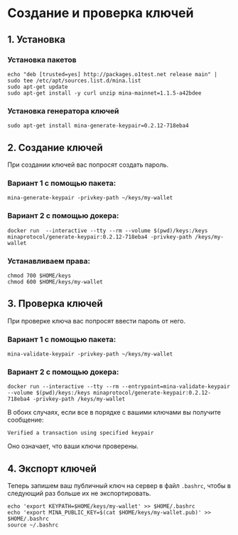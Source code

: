 # Создание и проверка ключей

## 1. Установка

### Установка пакетов

```text
echo "deb [trusted=yes] http://packages.o1test.net release main" | sudo tee /etc/apt/sources.list.d/mina.list
sudo apt-get update
sudo apt-get install -y curl unzip mina-mainnet=1.1.5-a42bdee
```

### Установка генератора ключей

```text
sudo apt-get install mina-generate-keypair=0.2.12-718eba4
```

## 2. Создание ключей

При создании ключей вас попросят создать пароль.

### Вариант 1 с помощью пакета:

```text
mina-generate-keypair -privkey-path ~/keys/my-wallet
```

### Вариант 2 с помощью докера:

```text
docker run  --interactive --tty --rm --volume $(pwd)/keys:/keys minaprotocol/generate-keypair:0.2.12-718eba4 -privkey-path /keys/my-wallet
```

### Устанавливаем права:

```text
chmod 700 $HOME/keys
chmod 600 $HOME/keys/my-wallet
```

## 3. Проверка ключей

При проверке ключа вас попросят ввести пароль от него.

### Вариант 1 с помощью пакета:

```text
mina-validate-keypair -privkey-path ~/keys/my-wallet
```

### Вариант 2 с помощью докера:

```text
docker run --interactive --tty --rm --entrypoint=mina-validate-keypair --volume $(pwd)/keys:/keys minaprotocol/generate-keypair:0.2.12-718eba4 -privkey-path /keys/my-wallet
```

В обоих случаях, если все в порядке с вашими ключами вы получите сообщение:

```text
Verified a transaction using specified keypair
```

Оно означает, что ваши ключи проверены.

## 4. Экспорт ключей

Теперь запишем ваш публичный ключ на сервер в файл `.bashrc`, чтобы в следующий раз больше их не экспортировать.

```text
echo 'export KEYPATH=$HOME/keys/my-wallet' >> $HOME/.bashrc
echo 'export MINA_PUBLIC_KEY=$(cat $HOME/keys/my-wallet.pub)' >> $HOME/.bashrc
source ~/.bashrc
```


